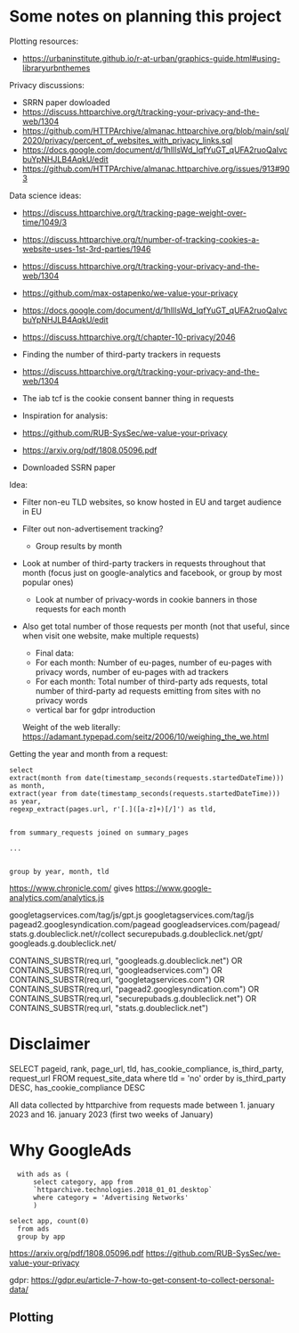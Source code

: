 # Some notes on planning this project

Plotting resources:
* https://urbaninstitute.github.io/r-at-urban/graphics-guide.html#using-libraryurbnthemes


Privacy discussions:
* SRRN paper dowloaded
* https://discuss.httparchive.org/t/tracking-your-privacy-and-the-web/1304
* https://github.com/HTTPArchive/almanac.httparchive.org/blob/main/sql/2020/privacy/percent_of_websites_with_privacy_links.sql
* https://docs.google.com/document/d/1hIllsWd_IqfYuGT_qUFA2ruoQaIvcbuYpNHJLB4AqkU/edit
* https://github.com/HTTPArchive/almanac.httparchive.org/issues/913#903


Data science ideas:
* https://discuss.httparchive.org/t/tracking-page-weight-over-time/1049/3
* https://discuss.httparchive.org/t/number-of-tracking-cookies-a-website-uses-1st-3rd-parties/1946
* https://discuss.httparchive.org/t/tracking-your-privacy-and-the-web/1304
* https://github.com/max-ostapenko/we-value-your-privacy


* https://docs.google.com/document/d/1hIllsWd_IqfYuGT_qUFA2ruoQaIvcbuYpNHJLB4AqkU/edit
* https://discuss.httparchive.org/t/chapter-10-privacy/2046
* Finding the number of third-party trackers in requests
* https://discuss.httparchive.org/t/tracking-your-privacy-and-the-web/1304
* The iab tcf is the cookie consent banner thing in requests
* Inspiration for analysis:
* https://github.com/RUB-SysSec/we-value-your-privacy
* https://arxiv.org/pdf/1808.05096.pdf
* Downloaded SSRN paper

Idea:
* Filter non-eu TLD websites, so know hosted in EU and target audience in EU
* Filter out non-advertisement tracking?
  * Group results by month
* Look at number of third-party trackers in requests throughout that month (focus just on google-analytics and facebook, or group by most popular ones)
  * Look at number of privacy-words in cookie banners in those requests for each month
* Also get total number of those requests per month (not that useful, since when visit one website, make multiple requests)
  * Final data:
  * For each month: Number of eu-pages, number of eu-pages with privacy words, number of eu-pages with ad trackers
  * For each month: Total number of third-party ads requests, total number of third-party ad requests emitting from sites with no privacy words
  * vertical bar for gdpr introduction

  Weight of the web literally:
  https://adamant.typepad.com/seitz/2006/10/weighing_the_we.html



Getting the year and month from a request:
```
select
extract(month from date(timestamp_seconds(requests.startedDateTime))) as month,
extract(year from date(timestamp_seconds(requests.startedDateTime))) as year,
regexp_extract(pages.url, r'[.]([a-z]+)[/]') as tld,


from summary_requests joined on summary_pages

...


group by year, month, tld
```


https://www.chronicle.com/
gives
https://www.google-analytics.com/analytics.js



googletagservices.com/tag/js/gpt.js
googletagservices.com/tag/js
pagead2.googlesyndication.com/pagead
googleadservices.com/pagead/
stats.g.doubleclick.net/r/collect
securepubads.g.doubleclick.net/gpt/
googleads.g.doubleclick.net/


CONTAINS_SUBSTR(req.url, "googleads.g.doubleclick.net") OR
CONTAINS_SUBSTR(req.url, "googleadservices.com") OR
CONTAINS_SUBSTR(req.url, "googletagservices.com") OR
CONTAINS_SUBSTR(req.url, "pagead2.googlesyndication.com") OR
CONTAINS_SUBSTR(req.url, "securepubads.g.doubleclick.net") OR
CONTAINS_SUBSTR(req.url, "stats.g.doubleclick.net")




# Disclaimer



SELECT pageid, rank, page_url, tld, has_cookie_compliance, is_third_party, request_url FROM request_site_data
where tld = 'no'
order by is_third_party DESC, has_cookie_compliance DESC



All data collected by httparchive
from requests made between 1. january 2023 and 16. january 2023 (first two weeks of January)

# Why GoogleAds

```
  with ads as (
      select category, app from 
      `httparchive.technologies.2018_01_01_desktop`
      where category = 'Advertising Networks'
      )

select app, count(0)
  from ads
  group by app
```


https://arxiv.org/pdf/1808.05096.pdf
https://github.com/RUB-SysSec/we-value-your-privacy



gdpr: https://gdpr.eu/article-7-how-to-get-consent-to-collect-personal-data/


## Plotting
